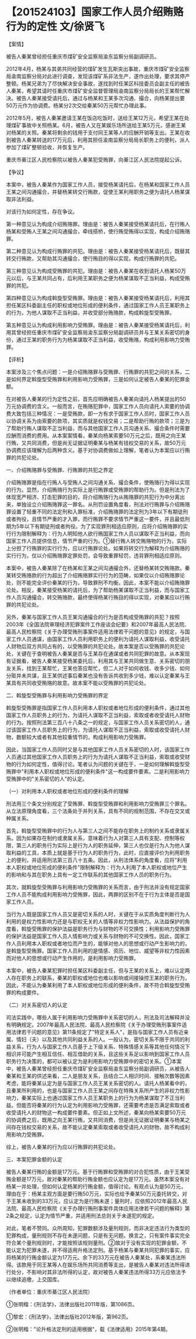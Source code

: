 # 【201524103】国家工作人员介绍贿赂行为的定性 文/徐贤飞

【案情】

被告人秦某曾经担任重庆市煤矿安全监察局渝东监察分局副调研员。

2012年4月，杨某与其弟共同经营的煤矿发生瓦斯突出事故，重庆市煤矿安全监察局渝南监察分局对此进行调查，发现该煤矿系非法生产，遂作出处理，要求其停产整顿。杨某兄弟为了尽快解决安全事故，遂找到时任某区科技委员会副主任的被告人秦某，希望其请时任重庆市煤矿安全监督管理局渝南监察分局局长的王某帮忙解决。被告人秦某接受请托后，通过与杨某和王某多次沟通、撮合，向杨某提出要50万元作为协调费。杨某分2次交给秦某50万元帮忙办理此事。

2012年5月，被告人秦某邀请王某在饭店吃饭时，送给王某12万元，希望王某在处理煤矿事故中关照杨某。6月，被告人又在某娱乐场所送给王某5万元，感谢王某对杨某的关照。秦某将剩余的钱用于支付同王某等人的应酬开销等支出。王某在收到被告人秦某转送的17万元后，利用其担任渝南监察分局局长职务上的便利，派人参加了煤矿整顿验收，并恢复生产。

重庆市綦江区人民检察院以被告人秦某犯受贿罪，向綦江区人民法院提起公诉。

【争议】

本案中，被告人秦某作为国家工作人员，接受杨某请托后，在杨某和国家工作人员王某之间沟通撮合，并替杨某转交行贿款，促使王某利用职务之便为请托人杨某谋取非法利益。

对该行为如何定性，存在争议。

第一种意见认为构成介绍贿赂罪。理由是：被告人秦某接受杨某请托后，在行贿人杨某和受贿人王某之间沟通撮合，牵线搭桥，使行贿受贿得以实现，构成介绍贿赂罪。

第二种意见认为构成行贿罪的共犯。理由是：被告人秦某接受杨某请托后，既替其转交行贿款，又帮助其沟通撮合，使行贿目的得以实现，构成行贿罪的共犯。

第三种意见认为构成受贿罪的共犯。理由是：被告人秦某在收到请托人杨某50万元以后，与王某共同占有，后利用王某职务之便为杨某谋取不正当利益，构成受贿罪的共犯。

第四种意见认为构成斡旋型受贿罪。理由是：被告人秦某接受杨某请托后，利用其担任某区科委副主任的职权或地位形成的便利条件，通过国家工作人员王某职务上的行为，为他人谋取不正当利益，并收受部分贿赂款，构成斡旋型受贿罪。

第五种意见认为构成利用影响力受贿罪。理由是：被告人秦某接受杨某请托后，利用其曾经担任重庆市煤矿安全监察局渝东监察分局副调研员并与王某关系密切的身份，通过王某的职务行为为杨某谋取不正当利益，收受贿赂，构成利用影响力受贿罪。

【评析】

本案涉及三个焦点问题：一是介绍贿赂罪与受贿罪、行贿罪的共犯之间的关系，二是如何界定斡旋型受贿罪和利用影响力受贿罪，三是如何认定被告人秦某的犯罪金额。

在对被告人秦某的行为定性之前，首先应明确被告人秦某向请托人杨某提出的50万元协调费的含义。一般而言，在贿赂犯罪中，国家工作人员向请托人索要的协调费大致包括三种情况：一是受贿款，即一方有求于国家工作人员时，国家工作人员以协调关系为由索要的款项，其实质就是权钱交易；二是帮助行贿的款项；三是为了帮助行贿人谋取不正当利益，而与其他国家工作人员沟通关系、撮合条件时需要应酬而消费的费用。从本案案情看，秦某向杨某索要50万元之后，既用之向王某行贿，又共同消费，但是尚无证据证明秦某与杨某有钱权交易的关系，故50万元协调费应该理解为后两种含义。基于对协调费做如上理解，笔者认为本案应以行贿罪的共犯论处。

一、介绍贿赂罪与受贿罪、行贿罪的共犯之界定

介绍贿赂罪是指在行贿人与受贿人之间沟通关系、撮合条件，使贿赂行为得以实现的行为。显然，介绍贿赂行为实际上是行贿罪或受贿罪的帮助行为。但是刑法为了体现宽严相济、打击犯罪的目的，将介绍贿赂行为从贿赂罪的共犯行为中分离出来，单独设立介绍贿赂罪这一罪名。从刑罚设置角度看，刑法对行贿罪与介绍贿赂罪设置了轻重不同的法定刑和入罪标准，介绍贿赂罪的法定刑为3年以下有期徒刑或者拘役，且情节严重的才入罪，而行贿罪不要求情节严重这一要件，并且最低刑期为5年以下有期徒刑或者拘役。为了实现罪刑相适应原则，应将介绍贿赂罪的实行行为限制解释为：行为人明知他人欲行贿国家工作人员以谋取不正当利益，而向国家工作人员提供信息，情节严重的行为。①替行贿人转交贿赂物的行为，实际上分担了行贿罪的实行行为，应以行贿罪论处。如果将转交行为解释为介绍贿赂的实行行为，仅以介绍贿赂罪定罪处罚，会导致重罪轻罚，违背罪刑相适应原则。

本案中，被告人秦某除了在杨某和王某之间沟通撮合外，还替杨某转交贿赂款。秦某转交贿赂款的行为超出了介绍贿赂罪实行行为的范畴，如果仅以介绍贿赂罪论处，则不能完全评价秦某的行为，导致罪刑不均衡。因此，本案不能以介绍贿赂罪论处。相反，秦某接受杨某的请托后，为了帮助杨某谋取不正当利益，而与国家工作人员沟通撮合，转交贿赂款，最终使得杨某行贿目的得以实现，对秦某应以行贿罪的共犯论处。

另外，秦某与国家工作人员王某沟通撮合的行为是否构成受贿罪的共犯？按照2003年《全国法院审理经济犯罪案件工作座谈会纪要》和2007年最高人民法院、最高人民检察院《关于办理受贿刑事案件适用法律若干问题的意见》的规定，与国家工作人员通谋，由国家工作人员利用职务上的便利为请托人谋取利益，收受请托人财物后双方共同占有的，以受贿罪的共犯论处。故本案是否以受贿罪的共犯论处，关键在于查明被告人秦某是否与王某存在通谋或者共同犯罪的故意。从本案现有证据看，被告人秦某接受杨某委托后，利用其与王某共同做生意、关系密切的朋友关系，找到王某帮忙，王某也答应帮忙，但二人对于如何收钱、收多少钱、如何分赃并未共谋，且王某供述事后秦某也没有告诉共收到多少钱，难以认定秦某与王某具有共同收受贿赂的故意。故本案不能以受贿罪的共犯论处。

二、斡旋型受贿罪与利用影响力受贿罪的界定

斡旋型受贿罪是指国家工作人员利用本人职权或者地位形成的便利条件，通过其他国家工作人员职务上的行为，为请托人谋取不正当利益，索取或者收受请托人财物的行为。按照刑法第三百八十八条之一的规定，与国家工作人员关系密切的人，通过该国家工作人员职务上的行为，为请托人谋取不正当利益，索取或收受请托人财物，数额较大或者有其他较重情节的，构成利用影响力受贿罪。

因此，当国家工作人员同时又是与其他国家工作人员关系密切的人时，该国家工作人员通过其他国家工作人员职务上的行为为请托人谋取不正当利益，索取或收受财物的行为如何定性，值得讨论。笔者认为问题的关键在于，一是如何理解斡旋型受贿罪中"利用本人职权或地位形成的便利条件"这一构成要件要素。二是利用影响力受贿罪中的"关系密切的人"的认定。

（一）对利用本人职权或者地位形成的便利条件的理解

刑法用三个条文分别规定了受贿罪、斡旋型受贿罪和利用影响力受贿罪三个罪名。从立法原理角度看，三个法条处于并列关系，具有不同的规制范围，不存在交叉或种属关系。

首先，斡旋型受贿罪中的行为人与第三人之间不能存在职务上的制约关系或隶属关系。因为如果存在制约或隶属关系，意味着行为人对第三人具有支配、控制等权限，第三人的职务行为实际上是行为人的职务延伸，第三人也仅是行为人为他人谋取利益的工具，本质上就是基于行为人的职务行为，此时，应直接评价为利用职务上的便利，并适用刑法第三百八十五条。因此，从刑法体系的角度看，应将"利用本人职权或地位形成的便利条件"限制解释为：行为人利用了本人职权或地位产生的影响和与其在职务上具有一定工作联系的其他国家工作人员的职务行为。

其次，就斡旋型受贿罪与利用影响力受贿罪的关系而言，由于刑法并没有规定国家工作人员不能构成利用影响力受贿罪，因此，两罪的区别不在于行为主体是否是国家工作人员。

当行为人既是国家工作人员又是密切关系的人时，关键在于从实质角度判断行为人利用的是权力性影响力还是与职权无关的人情等非权力性影响力。从法益保护的角度看，斡旋受贿罪的保护法益是职务行为与财物的不可交换性；利用影响力受贿罪的保护法益是国家工作人员人情影响力或关系与财物的不可交换性。因此，国家工作人员利用本人职权或者地位而产生的，能够对他人的思想或行动产生影响力的，是斡旋型受贿罪。国家工作人员利用的是情感、资历、地位、威望等非权力性因素而对他人的思想或行动产生作用的，是利用影响力受贿罪。

本案中，被告人秦某犯罪时担任某区科委副主任，但与王某的关系上，难以认定两人存在职务上的联系，秦某的职权或地位也难以影响或间接操控王某的职务行为，因此，不能认为秦某利用了本人职权或地位形成的便利条件，故不符合斡旋型受贿罪的构成要件。

（二）对关系密切人的认定

司法实践中，哪些人属于利用影响力受贿罪中关系密切的人，刑法及司法解释并没有明确规定。2007年最高人民法院、最高人民检察院《关于办理受贿刑事案件适用法律若干问题的意见》第11条规定了"特定关系人"，是指与国家工作人员有近亲属、情妇（夫）以及其他共同利益关系的人。一般认为，密切关系不限于共同的利益关系，行为人与国家工作人员基于上下级关系、特殊情感关系等其他任何情况下相识并可能产生相互信任、相互借助的关系，且这些关系足以影响到国家工作人员职务行为决策的，都可以被认定为是利用影响力受贿罪中的密切关系。①本案中，被告人秦某曾经担任重庆市煤矿安全监察局渝东监察分局副调研员，从被告人秦某和王某的供述来看，二人是朋友关系，且结合二人相识时间、接触次数等因素考虑，能将秦某认定为是与国家工作人员王某关系密切的人。请托人杨某看中的，且秦某所利用的，也是与国家工作人员王某之间存在特殊关系所产生的非权力性影响力，秦某实际上也通过国家工作人员王某职务上的行为为杨某谋取了不正当利益。但能否将秦某的行为认定为利用影响力受贿罪，还需要考虑是否满足索取或者收受请托人的财物这一构成要件要素。但正如上文所述，秦某向杨某索要50万元的协调费之后，既用之向王某行贿，又共同消费，但是尚无证据证明秦某与杨某之间存在钱权交易的关系，故不能认定秦某索取或者收受请托人的财物，故不构成利用影响力受贿罪。

综上，被告人秦某的行为应以行贿罪的共犯论处。

三、本案犯罪金额的认定

被告人秦某行贿的金额是17万元。基于行贿罪和受贿罪的对合犯性质，由于王某受贿金额是17万元，故对秦某的帮助行贿金额也应认定为是17万元。虽然本案没有对杨某一并处理，但如何认定杨某的行贿金额，值得讨论。有观点认为是50万元，理由在于：杨某主观方面是要行贿50万元，实际也给予秦某50万元委托转交，对于王某未收到的33万元，应认定为是行贿未遂；量刑时，应依照2012年最高人民法院、最高人民检察院《关于办理行贿刑事案件具体应用法律若干问题的解释》第2条之规定，认定为情节严重，并适用刑法总则关于未遂犯的规定。

对此，笔者不赞同。众所周知，犯罪数额涉及量刑规则，而非决定违法行为类型的犯罪构成，量刑规则不存在未遂问题，只是有无问题。换言之，只有案件事实完全符合某个量刑规则时，才能按照该规则量刑。②故对于没有实现的犯罪金额，不能认定为犯罪未遂，并不得适用升格法定刑。基于杨某与秦某共同犯罪的事实，应将杨某的行贿金额认定为17万元。余下的33万元在被告人秦某处，系秦某违法所得。该款用于同王某等人在娱乐场所共同消费等支出，是被告人秦某对违法所得进行处分，不影响对其非法所得的认定，故对被告人秦某违法所得33万元应依法予以继续追缴，上交国库。

（作者单位：重庆市綦江区人民法院）

①张明楷：《刑法学》，法律出版社2011年版，第1086页。

①黎宏：《刑法学》，法律出版社2012年版，第962页。

②张明楷："论升格法定刑的适用根据"，载《法律适用》2015年第4期。